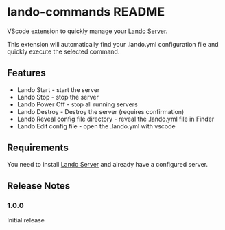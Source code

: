 # lando-commands README

VScode extension to quickly manage your [Lando Server](https://lando.dev/).

This extension will automatically find your .lando.yml configuration file and quickly execute the selected command.

## Features

- Lando Start - start the server
- Lando Stop - stop the server
- Lando Power Off - stop all running servers
- Lando Destroy - Destroy the server (requires confirmation)
- Lando Reveal config file directory - reveal the .lando.yml file in Finder
- Lando Edit config file - open the .lando.yml with vscode

## Requirements

You need to install [Lando Server](https://lando.dev/) and already have a configured server.


## Release Notes

### 1.0.0

Initial release

